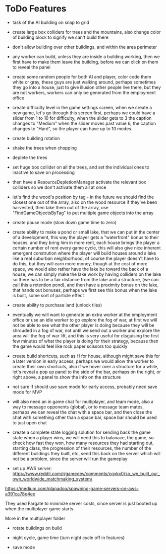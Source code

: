 # ToDo Features

* task of the AI building on snap to grid

* create large box colliders for trees and the mountains, also change color of building block to signify we can't build there

* don't allow building over other buildings, and within the area perimeter

* any worker can build, unless they are inside a building working, then we first have to make them leave the building, before we can click on them to reveal the panel

* create some random people for both AI and player, color code them white or gray, these guys are just walking around, perhaps sometimes they go into a house, just to give illusion other people live there, but they are not workers, workers can only be generated from the employment office

* create difficulty level in the game settings screen, when we create a new game, let's go through this screen first, perhaps we could have a slider from 1 to 10 for difficulty, when the slider gets to 3 the caption changes to "Medium" when the slider moves past value 6, the caption changes to "Hard", so the player can have up to 10 modes. 

* create building rotation

* shake the trees when chopping

* deplete the trees

* set huge box collider on all the trees, and set the individual ones to inactive to save on processing

* then have a ResourceDepletionManager activate the relevant box colliders so we don't activate them all at once

* let's find the wood's position by tag - in the future we should find the closest one out of the array, also on the wood resource if they've been harvested, then take them out of the array, use "FindGameObjectsByTag" to put multiple game objects into the array

* create pause mode (slow down game time to zero)

* create ability to make a pond or small lake, that we can put in the center of a development, this way the player gets a "waterfront" bonus to their houses, and they bring him in more rent, each house brings the player a certain number of rent every game cycle, this will also give nice inherent emergent constrution where the player will build houses around a lake like a real suburban neighborhood, of course the player doesn't have to do this, but they will earn more money, though at the cost of more space, we would also rather have the lake be toward the back of a house, we can simply make the lake work by having colliders on the lake so there has to be a fair distance from the lake and a structure, (we can call this a retention pond), and then have a proximity bonus on the lake, that hands out bonuses, perhaps we first see this bonus when the lake is built, some sort of particle effect

* create ability to purchase land (unlock tiles) 

* eventually we will want to generate an extra worker at the employment office or use an idle worker to go explore the fog of war, at first we will not be able to see what the other player is doing because they will be shrouded in a fog of war, not until we send out a worker and explore the area will the fog of war lift, and this is very useful for disguising the first few minutes of what the player is doing for their strategy, because then the game would feel like rock paper scissors too quickly

* create build shortcuts, such as H for house, although might save this for a later version in early access, perhaps we would allow the worker to create their own shortcuts, also if we hover over a structure for a while, let's reveal a pop up panel to the side of the bar, perhaps on the right, or right above, a panel to show the info on the structure

* not sure if should use save mode for early access, probably need save mode for MVP

* will also need an in game chat for multiplayer, and team mode, also a way to message opponents (global), or to message team mates, perhaps we can reveal the chat with a space bar, and then close the chat with something other than a space bar, space bar should be used to just open chat

* create a complete state logging solution for sending back the game state when a player wins, we will need this to balanace, the game, so check how fast they won, how many resources they had starting out, starting class, the progression of their resources, the number of the different buildings they built, etc, send this back on the server which will not be a problem, since the server will run the gameplay

* set up AWS server: https://www.reddit.com/r/gamedev/comments/cqvkx0/so_we_built_our_own_worldwide_matchmaking_system/

https://medium.com/plapadoo/spawning-game-servers-on-aws-a391ca78e4ee

They used Fargate to minimize server costs, since server is just booted up when the multiplayer game starts

More in the multiplayer folder

* rotate buildings on build

* night cycle, game time (turn night cycle off in features)

* save mode
